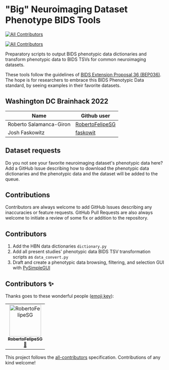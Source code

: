 # "Big" Neuroimaging Dataset Phenotype BIDS Tools
<!-- ALL-CONTRIBUTORS-BADGE:START - Do not remove or modify this section -->
[![All Contributors](https://img.shields.io/badge/all_contributors-1-orange.svg?style=flat-square)](#contributors-)
<!-- ALL-CONTRIBUTORS-BADGE:END -->

<!-- ALL-CONTRIBUTORS-BADGE:START - Do not remove or modify this section -->
[![All Contributors](https://img.shields.io/badge/all_contributors-13-orange.svg?style=flat-square)](#contributors)
<!-- ALL-CONTRIBUTORS-BADGE:END -->

Preparatory scripts to output BIDS phenotypic data dictionaries and transform phenotypic data to BIDS TSVs for common neuroimaging datasets.

These tools follow the guidelines of [BIDS Extension Proposal 36 (BEP036)](https://docs.google.com/document/d/1WTkfES8L0vItZVyyR68fc-9cO03jS-kCnMnw6602pbc/edit#heading=h.gjdgxs). The hope is for researchers to embrace this BIDS Phenotypic Data standard, by seeing examples in their favorite datasets.

## Washington DC Brainhack 2022

|Name | Github user|
|-----|------------|
|Roberto Salamanca-Giron |[RobertoFelipeSG](https://github.com/RobertoFelipeSG)|
|Josh Faskowitz | [faskowit](https://github.com/faskowit) |

## Dataset requests

Do you not see your favorite neuroimaging dataset's phenotypic data here? Add a GitHub Issue describing how to download the phenotypic data dictionaries and the phenotypic data and the dataset will be added to the queue.

## Contributions

Contributors are always welcome to add GitHub Issues describing any inaccuracies or feature requests. GitHub Pull Requests are also always welcome to initiate a review of some fix or addition to the repository.

## Contributors

1. Add the HBN data dictionaries `dictionary.py`
1. Add all present studies' phenotypic data BIDS TSV transformation scripts as `data_convert.py`
1. Draft and create a phenotypic data browsing, filtering, and selection GUI with [PySimpleGUI](https://www.pysimplegui.org/en/latest/)

## Contributors ✨

Thanks goes to these wonderful people ([emoji key](https://allcontributors.org/docs/en/emoji-key)):

<!-- ALL-CONTRIBUTORS-LIST:START - Do not remove or modify this section -->
<!-- prettier-ignore-start -->
<!-- markdownlint-disable -->
<table>
  <tbody>
    <tr>
      <td align="center"><a href="https://github.com/RobertoFelipeSG"><img src="https://avatars.githubusercontent.com/u/38394703?v=4?s=100" width="100px;" alt="RobertoFelipeSG"/><br /><sub><b>RobertoFelipeSG</b></sub></a><br /><a href="#ideas-RobertoFelipeSG" title="Ideas, Planning, & Feedback">🤔</a></td>
    </tr>
  </tbody>
</table>

<!-- markdownlint-restore -->
<!-- prettier-ignore-end -->

<!-- ALL-CONTRIBUTORS-LIST:END -->

This project follows the [all-contributors](https://github.com/all-contributors/all-contributors) specification. Contributions of any kind welcome!
